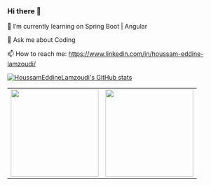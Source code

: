 ### Hi there 👋



🌱 I’m currently learning on Spring Boot | Angular


💬 Ask me about Coding


📫 How to reach me: https://www.linkedin.com/in/houssam-eddine-lamzoudi/



[![HoussamEddineLamzoudi's GitHub stats](https://github-readme-stats.vercel.app/api?username=HoussamEddineLamzoudi)](https://github.com/HoussamEddineLamzoudi/github-readme-stats)

<table cellpadding="0">
  <tr style="padding: 10">
    <td valign="top"><img height="200" src="https://github-readme-stats.vercel.app/api?username=HoussamEddineLamzoudi&show_icons=true&theme=dracula&include_all_commits=true"/></td>
    <td valign="top"><img height="200" src="https://github-readme-stats.vercel.app/api/top-langs/?username=HoussamEddineLamzoudi&theme=dracula&layout=compact"/></td>
  </tr>
</table> 

<!-- [![HoussamEddineLamzoudi's github activity graph](https://activity-graph.herokuapp.com/graph?username=HoussamEddineLamzoudi&theme=react-dark)](https://github.com/ashutosh00710/github-readme-activity-graph)
 -->

<!-- **HoussamEddineLamzoudi/HoussamEddineLamzoudi** is a ✨ _special_ ✨ repository because its `README.md` (this file) appears on your GitHub profile.

Here are some ideas to get you started:

- 🔭 I’m currently working on ...test
- 🌱 I’m currently learning ...
- 👯 I’m looking to collaborate on ...
- 🤔 I’m looking for help with ...
- 💬 Ask me about ...
- 📫 How to reach me: ...
- 😄 Pronouns: ...
- ⚡ Fun fact: ...
 -->
